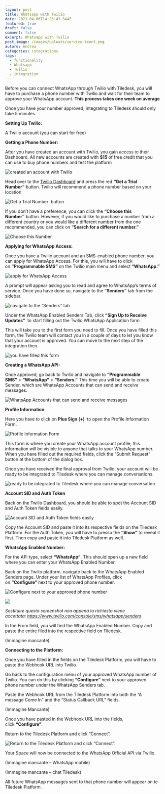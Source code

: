 ```yaml
---
layout: post
title: Whatsapp with Twilio
date: 2021-04-06T14:26:43.344Z
featured: true
draft: false
comment: false
excerpt: Whatsapp with Twilio
post_image: /images/uploads/service-icon3.png
autore: Andrea
categories: integrations
tags:
  - functionality
  - Whatsapp
  - Twilio
  - integration
---
```

Before you can connect WhatsApp through Twilio with Tiledesk, you will have to purchase a phone number with Twilio and wait for their team to approve your WhatsApp account. **This process takes one week on average**

Once you have your number approved, integrating to Tiledesk should only take 5 minutes.

**Setting Up Twilio:**

A Twilio account (you can start for free)

**Getting a Phone Number:**

After you have created an account with Twilio, you gain access to their Dashboard. All new accounts are created with **$15** of free credit that you can use to buy phone numbers and test the platform

![created an account with Twilio](/images/uploads/image-411.png "created an account with Twilio")

Head over to the [Twilio Dashboard](https://www.twilio.com/console/) and press the red **“Get a Trial Number”** button. Twilio will recommend a phone number based on your location.

![Get a Trial Number  button](/images/uploads/image-511.png "Get a Trial Number  button")

If you don’t have a preference, you can click the **“Choose this Number”** button. However, if you would like to purchase a number from a different country or you would like a different number from the one recommended, you can click on **“Search for a different number.”**

![Choose this Number](/images/uploads/image-611.png "Choose this Number")

**Applying for WhatsApp Access:**

Once you have a Twilio account and an SMS-enabled phone number, you can apply for WhatsApp Access. For this, you will have to click on **“Programmable SMS”** on the Twilio main menu and select **“WhatsApp.”**

![apply for WhatsApp Access](/images/uploads/image-711.png "apply for WhatsApp Access")

A prompt will appear asking you to read and agree to WhatsApp’s terms of service. Once you have done so, navigate to the **“Senders”** tab from the sidebar.

![navigate to the “Senders” tab](/images/uploads/image-811.png "navigate to the “Senders” tab")

Under the WhatsApp Enabled Senders Tab, click **“Sign Up to Receive Updates”**  to start filling out the Twilio WhatsApp Application form.

This will take you to the first form you need to fill. Once you have filled this form, the Twilio team will contact you in a couple of days to let you know that your account is approved. You can move to the next step of the integration then. 

![you have filled this form](/images/uploads/twillio_form_1.png "you have filled this form")

**Creating a WhatsApp API:**

Once approved, go back to Twilio and navigate to **“Programmable SMS”** > **“WhatsApp”** > **“Senders.”** This time you will be able to create Sender, which are WhatsApp Accounts that can send and receive messages.

![WhatsApp Accounts that can send and receive messages](/images/uploads/image-911.png "WhatsApp Accounts that can send and receive messages")

**Profile Information**

Here you have to click on **Plus Sign (+)**  to open the Profile Information Form.

![Profile Information Form](/images/uploads/image-1011.png "Profile Information Form")

This form is where you create your WhatsApp account profile; this information will be visible to anyone that talks to your WhatsApp number. When you have filled out the required fields, click the “Submit Request” button at the bottom of the dialog box.

Once you have received the final approval from Twilio, your account will be ready to be integrated to Tiledesk where you can manage conversations.

![ready to be integrated to Tiledesk where you can manage conversation](/images/uploads/schermata-2020-12-30-alle-10.22.19.png "ready to be integrated to Tiledesk where you can manage conversation")

**Account SID and Auth Token**

Back on the Twilio Dashboard, you should be able to spot the Account SID and Auth Token fields easily.

![Account SID and Auth Token fields easily](/images/uploads/twilio-sid-auth_censored.jpg "Account SID and Auth Token fields easily")

Copy the Account SID and paste it into its respective fields on the Tiledesk Platform. For the Auth Token, you will have to presso the **“Show”** to reveal it first. Then copy and paste it into Tiledesk Platform as well.

**WhatsApp Enabled Number:**

For the API type, select **“WhatsApp”**. This should open up a new field where you can enter your WhatsApp Enabled Number.

Back on the Twilio platform, navigate back to the WhatsApp Enabled Senders page. Under your list of WhatsApp Profiles, click on **“Configure”** next to your approved phone number.

![Configure next to your approved phone number](/images/uploads/schermata-2020-12-30-alle-10.40.31.png "Configure next to your approved phone number")

![](https://i1.wp.com/docs.tiledesk.com/wp-content/uploads/2020/12/Schermata-2020-12-30-alle-10.40.31.png?resize=1016%2C420&ssl=1)

*Sostituire questo screenshot non appena la richiesta viene accettata: <https://www.twilio.com/console/sms/whatsapp/senders>*

In the From field, you will find the WhatsApp Enabled Number. Copy and paste the entire filed into the respective field on Tiledesk.

(Immagine mancante)

**Connecting to the Platform:**

Once you have filled in the fields on the Tiledesk Platform, you will have to paste the Webhook URL into Twilio.

Go back to the configuration menu of your approved WhatsApp number of Twilio. You can do this by clicking **“Configure”** next to your approved phone number under the WhatsApp Senders tab.

Paste the Webhook URL from the Tiledesk Platform into both the “A message Come In” and the “Status Callback URL” fields.

(Immagine Mancante)

Once you have pasted in the Webhook URL into the fields, click **“Configure”**.

Return to the Tiledesk Platform and click “Connect”.

![Return to the Tiledesk Platform and click “Connect”.](/images/uploads/schermata-2020-12-30-alle-10.50.11_censored.jpg "Return to the Tiledesk Platform and click “Connect”.")

Your Space will now be connected to the WhatsApp Official API via Twilio.

(Immagine mancante – WhatsApp mobile)

(Immagine mancante – chat Tiledesk)

All future WhatsApp messages sent to that phone number will appear on te Tiledesk Platform.